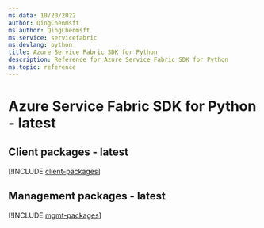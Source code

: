```yaml
---
ms.data: 10/20/2022
author: QingChenmsft
ms.author: QingChenmsft
ms.service: servicefabric
ms.devlang: python
title: Azure Service Fabric SDK for Python
description: Reference for Azure Service Fabric SDK for Python
ms.topic: reference
---
```

# Azure Service Fabric SDK for Python - latest

## Client packages - latest
[!INCLUDE [client-packages](service-fabric-client-index.md)]
## Management packages - latest
[!INCLUDE [mgmt-packages](service-fabric-mgmt-index.md)]